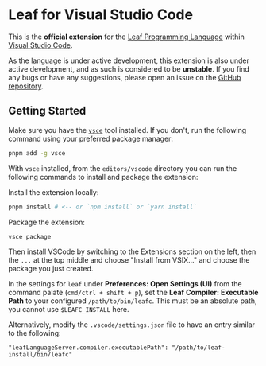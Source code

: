 # Leaf for Visual Studio Code

This is the **official extension** for the [Leaf Programming Language][homepage] within [Visual Studio Code][vscode].

As the language is under active development, this extension is also under active development, and as such is considered to be **unstable**. If you find any bugs or have any suggestions, please open an issue on the [GitHub repository][issues].

## Getting Started

<!-- To get started, you'll need to install the extension from the [Visual Studio Marketplace](https://marketplace.visualstudio.com/items?itemName=leaf-language.leaf). <-- this once it is more stable -->

Make sure you have the [`vsce`][vsce] tool installed. If you don't, run the following command using your preferred package manager:

```bash
pnpm add -g vsce
```

With `vsce` installed, from the `editors/vscode` directory you can run the following commands to install and package the extension:

Install the extension locally:

```bash
pnpm install # <-- or `npm install` or `yarn install`
```

Package the extension:

```bash
vsce package
```

Then install VSCode by switching to the Extensions section on the left, then the `...` at the top middle and choose "Install from VSIX..." and choose the package you just created.

In the settings for `leaf` under **Preferences: Open Settings (UI)** from the command palate (`cmd/ctrl + shift + p`), set the **Leaf Compiler: Executable Path** to your configured `/path/to/bin/leafc`. This must be an absolute path, you cannot use `$LEAFC_INSTALL` here.

Alternatively, modify the ``.vscode/settings.json`` file to have an entry similar to the following:

```
"leafLanguageServer.compiler.executablePath": "/path/to/leaf-install/bin/leafc"
```

<!-- ## Features

Describe specific features of your extension including screenshots of your extension in action. Image paths are relative to this README file.

For example, if there is an image subfolder under your extension project workspace:

\!\[feature X\]\(images/feature-x.png\)

> Tip: Many popular extensions utilize animations. This is an excellent way to show off your extension! We recommend short, focused animations that are easy to follow.

## Requirements

If you have any requirements or dependencies, add a section describing those and how to install and configure them.

## Extension Settings

Include if your extension adds any VS Code settings through the `contributes.configuration` extension point.

For example:

This extension contributes the following settings:

* `myExtension.enable`: Enable/disable this extension.
* `myExtension.thing`: Set to `blah` to do something.

## Known Issues

Calling out known issues can help limit users opening duplicate issues against your extension.

## Release Notes

Users appreciate release notes as you update your extension.

### 1.0.0

The initial release of ...

### 1.0.1

Fixed issue #.

### 1.1.0

Added features X, Y, and Z. -->

[homepage]: https://leaf.dev
[vscode]: https://code.visualstudio.com/
[issues]: https://github.com/pulanski/leafc/issues
[vsce]: https://code.visualstudio.com/api/working-with-extensions/publishing-extension#vsce
